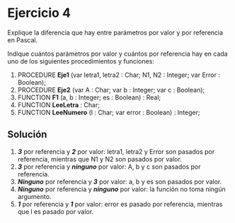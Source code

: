 # Ejercicio 4

Explique la diferencia que hay entre parámetros por valor y por referencia en Pascal.

Indique cuántos parámetros por valor y cuántos por referencia hay en cada uno de los siguientes procedimientos y funciones:

1. PROCEDURE **Eje1** (var letra1, letra2 : Char; N1, N2 : Integer; var Error : Boolean);
2. PROCEDURE **Eje2** (var A : Char; var b : Integer; var c : Boolean);
3. FUNCTION **F1** (a, b : Integer; es : Boolean) : Real;
4. FUNCTION **LeeLetra** : Char;
5. FUNCTION **LeeNumero** (l : Char; var error : Boolean) : Integer;

## Solución
1. ***3*** por referencia y ***2*** por valor: letra1, letra2 y Error son pasados por referencia, mientras que N1 y N2 son pasados por valor.
2. ***3*** por referencia y ***ninguno*** por valor: A, b y c son pasados por referencia.
3. ***Ninguno*** por referencia y ***3*** por valor: a, b y es son pasados por valor.
4. ***Ninguno*** por referencia y ***ninguno*** por valor: la función no toma ningún argumento.
5. ***1*** por referencia y ***1*** por valor: error es pasado por referencia, mientras que l es pasado por valor.